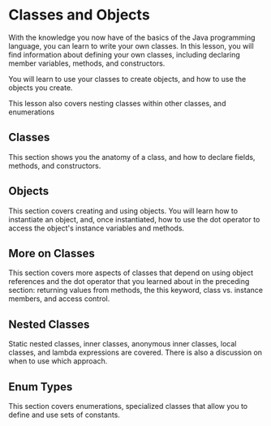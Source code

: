# Classes and Objects

With the knowledge you now have of the basics of the Java programming language, you can learn to write your own classes. In this lesson, you will find information about defining your own classes, including declaring member variables, methods, and constructors.

You will learn to use your classes to create objects, and how to use the objects you create.

This lesson also covers nesting classes within other classes, and enumerations

## Classes
This section shows you the anatomy of a class, and how to declare fields, methods, and constructors.

## Objects

This section covers creating and using objects. You will learn how to instantiate an object, and, once instantiated, how to use the dot operator to access the object's instance variables and methods.

## More on Classes

This section covers more aspects of classes that depend on using object references and the dot operator that you learned about in the preceding section: returning values from methods, the this keyword, class vs. instance members, and access control.

## Nested Classes

Static nested classes, inner classes, anonymous inner classes, local classes, and lambda expressions are covered. There is also a discussion on when to use which approach.

## Enum Types

This section covers enumerations, specialized classes that allow you to define and use sets of constants. 